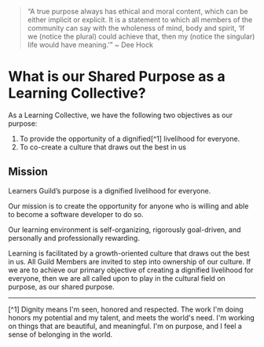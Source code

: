 > “A true purpose always has ethical and moral content, which can be either implicit or explicit. It is a statement to which all members of the community can say with the wholeness of mind, body and spirit, ‘If we (notice the plural) could achieve that, then my (notice the singular) life would have meaning.’” ~ Dee Hock

# What is our Shared Purpose as a Learning Collective?

As a Learning Collective, we have the following two objectives as our purpose:

1. To provide the opportunity of a dignified[^1] livelihood for everyone.
2. To co-create a culture that draws out the best in us

## Mission

Learners Guild’s purpose is a dignified livelihood for everyone.

Our mission is to create the opportunity for anyone who is willing and able to become a software developer to do so.

Our learning environment is self-organizing, rigorously goal-driven, and personally and professionally rewarding.

Learning is facilitated by  a growth-oriented culture that draws out the best in us. All Guild Members are invited to step into ownership of our culture. If we are to achieve our primary objective of creating a dignified livelihood for everyone, then we are all called upon to play in the cultural field on purpose, as our shared purpose.  


---

[^1] Dignity means I'm seen, honored and respected. The work I'm doing honors my potential and my talent, and meets the world's need. I'm working on things that are beautiful, and meaningful. I'm on purpose, and I feel a sense of belonging in the world.
